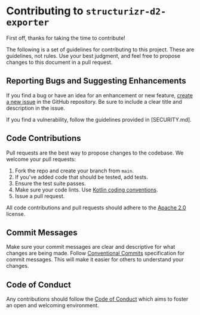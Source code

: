 # Contributing to `structurizr-d2-exporter`

First off, thanks for taking the time to contribute!

The following is a set of guidelines for contributing to this project. These are guidelines, not rules. Use your
best judgment, and feel free to propose changes to this document in a pull request.

## Reporting Bugs and Suggesting Enhancements

If you find a bug or have an idea for an enhancement or new
feature, [create a new issue](https://github.com/goto1134/structurizr-d2-exporter/issues/new) in the GitHub repository.
Be sure to include a clear title and description in the issue.

If you find a vulnerability, follow the guidelines provided in [SECURITY.md].

## Code Contributions

Pull requests are the best way to propose changes to the codebase. We welcome your pull requests:

1. Fork the repo and create your branch from `main`.
2. If you've added code that should be tested, add tests.
3. Ensure the test suite passes.
4. Make sure your code lints. Use [Kotlin coding conventions](https://kotlinlang.org/docs/coding-conventions.html).
5. Issue a pull request.

All code contributions and pull requests should adhere to the
[Apache 2.0](https://www.apache.org/licenses/LICENSE-2.0) license.

## Commit Messages

Make sure your commit messages are clear and descriptive for what changes are being made.
Follow [Conventional Commits](https://www.conventionalcommits.org/en/v1.0.0/) specification for commit messages.
This will make it easier for others to understand your changes.

## Code of Conduct

Any contributions should follow the
[Code of Conduct](https://www.contributor-covenant.org/version/2/0/code_of_conduct.html)
which aims to foster an open and welcoming environment.
